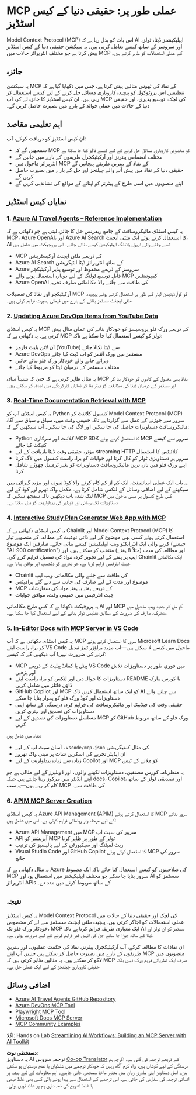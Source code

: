 <!--
CO_OP_TRANSLATOR_METADATA:
{
  "original_hash": "873741da08dd6537858d5e14c3a386e1",
  "translation_date": "2025-07-14T05:41:37+00:00",
  "source_file": "09-CaseStudy/README.md",
  "language_code": "ur"
}
-->
# MCP عملی طور پر: حقیقی دنیا کے کیس اسٹڈیز

Model Context Protocol (MCP) اس بات کو بدل رہا ہے کہ AI ایپلیکیشنز ڈیٹا، ٹولز، اور سروسز کے ساتھ کیسے تعامل کرتی ہیں۔ یہ سیکشن حقیقی دنیا کے کیس اسٹڈیز پیش کرتا ہے جو مختلف انٹرپرائز حالات میں MCP کے عملی استعمالات کو ظاہر کرتے ہیں۔

## جائزہ

یہ سیکشن MCP کے نفاذ کی ٹھوس مثالیں پیش کرتا ہے، جس میں دکھایا گیا ہے کہ تنظیمیں اس پروٹوکول کو پیچیدہ کاروباری مسائل حل کرنے کے لیے کیسے استعمال کر رہی ہیں۔ ان کیس اسٹڈیز کا جائزہ لے کر، آپ MCP کی لچک، توسیع پذیری، اور حقیقی دنیا کے حالات میں عملی فوائد کے بارے میں بصیرت حاصل کریں گے۔

## اہم تعلیمی مقاصد

ان کیس اسٹڈیز کو دریافت کرکے، آپ:

- سمجھیں گے کہ MCP کو مخصوص کاروباری مسائل حل کرنے کے لیے کیسے لاگو کیا جا سکتا ہے
- مختلف انضمامی پیٹرنز اور آرکیٹیکچرل طریقوں کے بارے میں جانیں گے
- انٹرپرائز ماحول میں MCP کے نفاذ کے بہترین طریقے پہچانیں گے
- حقیقی دنیا کے نفاذ میں پیش آنے والے چیلنجز اور حل کے بارے میں بصیرت حاصل کریں گے
- اپنے منصوبوں میں اسی طرح کے پیٹرنز کو اپنانے کے مواقع کی نشاندہی کریں گے

## نمایاں کیس اسٹڈیز

### 1. [Azure AI Travel Agents – Reference Implementation](./travelagentsample.md)

یہ کیس اسٹڈی مائیکروسافٹ کے جامع ریفرنس حل کا جائزہ لیتی ہے جو دکھاتی ہے کہ MCP، Azure OpenAI، اور Azure AI Search کا استعمال کرتے ہوئے ایک ملٹی ایجنٹ، AI سے چلنے والی ٹریول پلاننگ ایپلیکیشن کیسے بنائی جائے۔ اس پروجیکٹ میں شامل ہیں:

- MCP کے ذریعے ملٹی ایجنٹ آرکیسٹریشن
- Azure AI Search کے ساتھ انٹرپرائز ڈیٹا انٹیگریشن
- Azure سروسز کے ذریعے محفوظ اور توسیع پذیر آرکیٹیکچر
- قابلِ توسیع ٹولنگ کے لیے دوبارہ استعمال ہونے والے MCP کمپونینٹس
- Azure OpenAI کی طاقت سے چلنے والا مکالماتی صارف تجربہ

آرکیٹیکچر اور نفاذ کی تفصیلات MCP کو کوآرڈینیشن لیئر کے طور پر استعمال کرتے ہوئے پیچیدہ، ملٹی ایجنٹ سسٹمز بنانے کے بارے میں قیمتی بصیرت فراہم کرتی ہیں۔

### 2. [Updating Azure DevOps Items from YouTube Data](./UpdateADOItemsFromYT.md)

یہ کیس اسٹڈی MCP کے ذریعے ورک فلو پروسیسز کو خودکار بنانے کی عملی مثال پیش کرتی ہے۔ یہ دکھاتی ہے کہ MCP ٹولز کو کیسے استعمال کیا جا سکتا ہے تاکہ:

- آن لائن پلیٹ فارمز (YouTube) سے ڈیٹا نکالا جائے
- Azure DevOps سسٹمز میں ورک آئٹمز کو اپ ڈیٹ کیا جائے
- دہرائے جانے والے خودکار ورک فلو بنائے جائیں
- مختلف سسٹمز کے درمیان ڈیٹا کو مربوط کیا جائے

یہ مثال ظاہر کرتی ہے کہ حتیٰ کہ نسبتاً سادہ MCP نفاذ بھی معمول کے کاموں کو خودکار بنا کر اور سسٹمز کے درمیان ڈیٹا کی مطابقت کو بہتر بنا کر نمایاں کارکردگی میں اضافہ کر سکتے ہیں۔

### 3. [Real-Time Documentation Retrieval with MCP](./docs-mcp/README.md)

یہ کیس اسٹڈی آپ کو Python کنسول کلائنٹ کو Model Context Protocol (MCP) سرور سے جوڑنے کے عمل سے گزارتا ہے تاکہ حقیقی وقت میں، سیاق و سباق سے آگاہ مائیکروسافٹ دستاویزات حاصل کی جا سکیں اور لاگ کی جا سکیں۔ آپ سیکھیں گے کہ:

- Python کلائنٹ اور سرکاری MCP SDK کا استعمال کرتے ہوئے MCP سرور سے کیسے کنیکٹ کیا جائے
- مؤثر، حقیقی وقت ڈیٹا بازیافت کے لیے streaming HTTP کلائنٹس کا استعمال
- سرور پر دستاویزی ٹولز کو کال کرنا اور جوابات کو براہ راست کنسول میں لاگ کرنا
- اپنے ورک فلو میں تازہ ترین مائیکروسافٹ دستاویزات کو بغیر ٹرمینل چھوڑے شامل کرنا

یہ باب ایک عملی اسائنمنٹ، ایک کم از کم کام کرنے والا کوڈ نمونہ، اور مزید گہرائی میں سیکھنے کے لیے اضافی وسائل کے لنکس شامل کرتا ہے۔ مکمل واک تھرو اور کوڈ کے لیے لنک شدہ باب دیکھیں تاکہ سمجھ سکیں کہ MCP کس طرح کنسول پر مبنی ماحول میں دستاویزات تک رسائی اور ڈویلپر کی پیداواریت کو بدل سکتا ہے۔

### 4. [Interactive Study Plan Generator Web App with MCP](./docs-mcp/README.md)

یہ کیس اسٹڈی دکھاتی ہے کہ Chainlit اور Model Context Protocol (MCP) کا استعمال کرتے ہوئے کسی بھی موضوع کے لیے ذاتی نوعیت کے مطالعہ کے منصوبے تیار کرنے والی ایک انٹرایکٹو ویب ایپلیکیشن کیسے بنائی جائے۔ صارفین ایک موضوع (جیسے "AI-900 certification") اور مطالعہ کی مدت (مثلاً 8 ہفتے) منتخب کر سکتے ہیں، اور ایپ ہر ہفتے کے لیے تجویز کردہ مواد کی تفصیل فراہم کرے گی۔ Chainlit ایک مکالماتی چیٹ انٹرفیس فراہم کرتا ہے، جو تجربے کو دلچسپ اور موافق بناتا ہے۔

- Chainlit کی طاقت سے چلنے والی مکالماتی ویب ایپ
- موضوع اور مدت کے لیے صارف کی جانب سے دیے گئے پرامپٹس
- MCP کے ذریعے ہفتہ بہ ہفتہ مواد کی سفارشات
- چیٹ انٹرفیس میں حقیقی وقت، موافق جوابات

یہ پروجیکٹ دکھاتا ہے کہ کس طرح مکالماتی AI اور MCP کو مل کر جدید ویب ماحول میں متحرک، صارف کی ضرورت کے مطابق تعلیمی ٹولز بنانے کے لیے استعمال کیا جا سکتا ہے۔

### 5. [In-Editor Docs with MCP Server in VS Code](./docs-mcp/README.md)

یہ کیس اسٹڈی دکھاتی ہے کہ آپ MCP سرور کا استعمال کرتے ہوئے Microsoft Learn Docs کو براہ راست اپنے VS Code ماحول میں کیسے لا سکتے ہیں—اب مزید براؤزر ٹیبز تبدیل کرنے کی ضرورت نہیں! آپ دیکھیں گے کہ کیسے:

- MCP پینل یا کمانڈ پیلیٹ کے ذریعے VS Code میں فوری طور پر دستاویزات تلاش اور پڑھیں
- دستاویزات کا حوالہ دیں اور لنکس کو براہ راست اپنے README یا کورس مارک ڈاؤن فائلز میں شامل کریں
- GitHub Copilot اور MCP کو ایک ساتھ استعمال کریں تاکہ AI سے چلنے والے دستاویزات اور کوڈ ورک فلو کو ہموار بنایا جا سکے
- حقیقی وقت کی فیڈبیک اور مائیکروسافٹ کی فراہم کردہ درستگی کے ساتھ اپنی دستاویزات کی تصدیق اور بہتری کریں
- مسلسل دستاویزات کی تصدیق کے لیے MCP کو GitHub ورک فلو کے ساتھ مربوط کریں

نفاذ میں شامل ہیں:
- آسان سیٹ اپ کے لیے `.vscode/mcp.json` کی مثال کنفیگریشن
- ان ایڈیٹر تجربے کی اسکرین شاٹ پر مبنی واک تھروز
- زیادہ سے زیادہ پیداواریت کے لیے Copilot اور MCP کو ملانے کے ٹپس

یہ منظرنامہ کورس مصنفین، دستاویزات لکھنے والوں، اور ڈویلپرز کے لیے مثالی ہے جو اپنے ایڈیٹر میں مرکوز رہنا چاہتے ہیں جبکہ docs، Copilot، اور تصدیقی ٹولز کے ساتھ کام کر رہے ہوں—یہ سب MCP کی طاقت سے۔

### 6. [APIM MCP Server Creation](./apimsample.md)

یہ کیس اسٹڈی Azure API Management (APIM) کا استعمال کرتے ہوئے MCP سرور بنانے کے لیے مرحلہ وار رہنمائی فراہم کرتی ہے۔ اس میں شامل ہیں:

- Azure API Management میں MCP سرور کی سیٹ اپ
- API آپریشنز کو MCP ٹولز کے طور پر ظاہر کرنا
- ریٹ لمیٹنگ اور سیکیورٹی کے لیے پالیسیز کی ترتیب
- Visual Studio Code اور GitHub Copilot کا استعمال کرتے ہوئے MCP سرور کی جانچ

یہ مثال دکھاتی ہے کہ Azure کی صلاحیتوں کو کیسے استعمال کیا جائے تاکہ ایک مضبوط MCP سرور بنایا جا سکے جو مختلف ایپلیکیشنز میں استعمال ہو، اور AI سسٹمز کو انٹرپرائز APIs کے ساتھ مربوط کرنے میں مدد دے۔

## نتیجہ

یہ کیس اسٹڈیز Model Context Protocol کی لچک اور حقیقی دنیا کے حالات میں عملی استعمالات کو اجاگر کرتی ہیں۔ پیچیدہ ملٹی ایجنٹ سسٹمز سے لے کر مخصوص خودکار ورک فلو تک، MCP ایک معیاری طریقہ فراہم کرتا ہے تاکہ AI سسٹمز کو ان ٹولز اور ڈیٹا کے ساتھ جوڑا جا سکے جن کی انہیں قدر فراہم کرنے کے لیے ضرورت ہوتی ہے۔

ان نفاذات کا مطالعہ کرکے، آپ آرکیٹیکچرل پیٹرنز، نفاذ کی حکمت عملیوں، اور بہترین طریقوں کے بارے میں بصیرت حاصل کر سکتے ہیں جنہیں آپ اپنے MCP منصوبوں میں لاگو کر سکتے ہیں۔ یہ مثالیں ظاہر کرتی ہیں کہ MCP صرف ایک نظریاتی فریم ورک نہیں بلکہ حقیقی کاروباری چیلنجز کے لیے ایک عملی حل ہے۔

## اضافی وسائل

- [Azure AI Travel Agents GitHub Repository](https://github.com/Azure-Samples/azure-ai-travel-agents)
- [Azure DevOps MCP Tool](https://github.com/microsoft/azure-devops-mcp)
- [Playwright MCP Tool](https://github.com/microsoft/playwright-mcp)
- [Microsoft Docs MCP Server](https://github.com/MicrosoftDocs/mcp)
- [MCP Community Examples](https://github.com/microsoft/mcp)

اگلا: Hands on Lab [Streamlining AI Workflows: Building an MCP Server with AI Toolkit](../10-StreamliningAIWorkflowsBuildingAnMCPServerWithAIToolkit/README.md)

**دستخطی نوٹ**:  
یہ دستاویز AI ترجمہ سروس [Co-op Translator](https://github.com/Azure/co-op-translator) کے ذریعے ترجمہ کی گئی ہے۔ اگرچہ ہم درستگی کے لیے کوشاں ہیں، براہ کرم آگاہ رہیں کہ خودکار ترجمے میں غلطیاں یا عدم درستیاں ہو سکتی ہیں۔ اصل دستاویز اپنی مادری زبان میں معتبر ماخذ سمجھی جانی چاہیے۔ اہم معلومات کے لیے پیشہ ور انسانی ترجمہ کی سفارش کی جاتی ہے۔ اس ترجمے کے استعمال سے پیدا ہونے والی کسی بھی غلط فہمی یا غلط تشریح کی ذمہ داری ہم پر عائد نہیں ہوتی۔